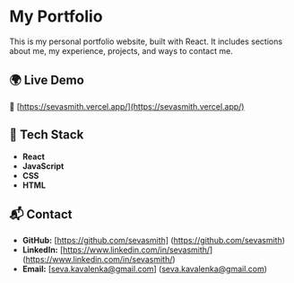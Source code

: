 # My Portfolio

This is my personal portfolio website, built with React. It includes sections about me, my experience, projects, and ways to contact me.

## 🌍 Live Demo  
🔗 [https://sevasmith.vercel.app/](https://sevasmith.vercel.app/)

## 🚀 Tech Stack  
- **React**  
- **JavaScript**  
- **CSS**  
- **HTML**  

## 📬 Contact  
- **GitHub:** [https://github.com/sevasmith] (https://github.com/sevasmith)
- **LinkedIn:** [https://www.linkedin.com/in/sevasmith/] (https://www.linkedin.com/in/sevasmith/)
- **Email:** [seva.kavalenka@gmail.com] (seva.kavalenka@gmail.com)
